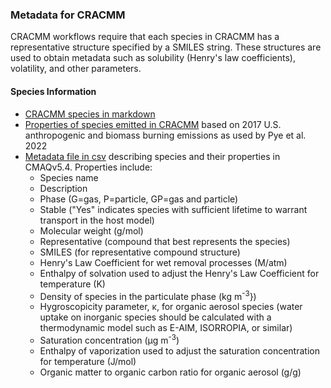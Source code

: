 ### Metadata for CRACMM

CRACMM workflows require that each species in CRACMM has a representative structure specified by a SMILES string. These structures are used to obtain metadata such as solubility (Henry's law coefficients), volatility, and other parameters.

#### Species Information

- [CRACMM species in markdown](cracmm1_aq_species_table.md)
- [Properties of species emitted in CRACMM](CRACMM2017_emiss_properties.csv) based on 2017 U.S. anthropogenic and biomass burning emissions as used by Pye et al. 2022
- [Metadata file in csv](cracmm1_aq_metadata.csv) describing species and their properties in CMAQv5.4. Properties include:
  * Species name
  * Description
  * Phase (G=gas, P=particle, GP=gas and particle)
  * Stable ("Yes" indicates species with sufficient lifetime to warrant transport in the host model)
  * Molecular weight (g/mol)
  * Representative (compound that best represents the species)
  * SMILES (for representative compound structure)
  * Henry's Law Coefficient for wet removal processes (M/atm)
  * Enthalpy of solvation used to adjust the Henry's Law Coefficient for temperature (K)
  * Density of species in the particulate phase (kg m<sup>-3</sup>})
  * Hygroscopicity parameter, &kappa;, for organic aerosol species (water uptake on inorganic species should be calculated with a thermodynamic model such as E-AIM, ISORROPIA, or similar)
  * Saturation concentration (&mu;g m<sup>-3</sup>)
  * Enthalpy of vaporization used to adjust the saturation concentration for temperature (J/mol)
  * Organic matter to organic carbon ratio for organic aerosol (g/g)






